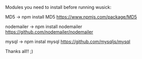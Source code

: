 Modules you need to install before running wusick:


MD5 -> npm install MD5
https://www.npmjs.com/package/MD5

nodemailer -> npm install nodemailer
https://github.com/nodemailer/nodemailer

mysql -> npm instal mysql
https://github.com/mysqljs/mysql

Thanks all!! ;)